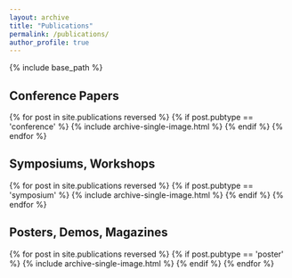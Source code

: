 ```yaml
---
layout: archive
title: "Publications"
permalink: /publications/
author_profile: true
---
```


<!-- {% if site.author.googlescholar %}
  You can also find my articles on <u><a href="{{site.author.googlescholar}}">my Google Scholar profile</a>.</u>
{% endif %} -->

{% include base_path %}


<h2>Conference Papers</h2>
{% for post in site.publications reversed %}
  {% if post.pubtype == 'conference' %}
      {% include archive-single-image.html %}
  {% endif %}
{% endfor %}

<h2>Symposiums, Workshops</h2>
{% for post in site.publications reversed %}
  {% if post.pubtype == 'symposium' %}
      {% include archive-single-image.html %}
  {% endif %}
{% endfor %}

<h2>Posters, Demos, Magazines</h2>
{% for post in site.publications reversed %}
  {% if post.pubtype == 'poster' %}
      {% include archive-single-image.html %}
  {% endif %}
{% endfor %}

